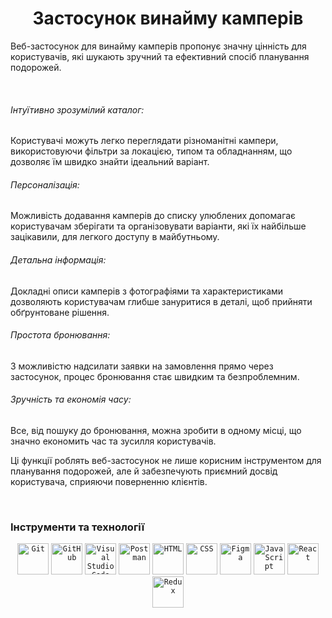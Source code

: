 <h1  align="center">Застосунок винайму камперів</h1>

<p>
  Веб-застосунок для винайму камперів пропонує значну цінність для користувачів, які шукають зручний та ефективний спосіб планування подорожей.
</p>

<br/>

<h6>Інтуїтивно зрозумілий каталог: </h6>
<p>
  Користувачі можуть легко переглядати різноманітні кампери, використовуючи фільтри за локацією, типом та обладнанням, що дозволяє їм швидко знайти ідеальний варіант.
</p>

<h6>Персоналізація: </h6>
<p>
  Можливість додавання камперів до списку улюблених допомагає користувачам зберігати та організовувати варіанти, які їх найбільше зацікавили, для легкого доступу в майбутньому.
</p>

<h6>Детальна інформація: </h6>
<p>
 Докладні описи камперів з фотографіями та характеристиками дозволяють користувачам глибше зануритися в деталі, щоб прийняти обґрунтоване рішення.
</p>

<h6>Простота бронювання: </h6>
<p>
 З можливістю надсилати заявки на замовлення прямо через застосунок, процес бронювання стає швидким та безпроблемним.
</p>

<h6>Зручність та економія часу: </h6>
<p>
 Все, від пошуку до бронювання, можна зробити в одному місці, що значно економить час та зусилля користувачів.
</p>

<p>
Ці функції роблять веб-застосунок не лише корисним інструментом для планування подорожей, але й забезпечують приємний досвід користувача, сприяючи поверненню клієнтів.
</p>

<br/>

<h3>Інструменти та технології</h3>
<div align="center">
	<code><img width="50" src="https://user-images.githubusercontent.com/25181517/192108372-f71d70ac-7ae6-4c0d-8395-51d8870c2ef0.png" alt="Git" title="Git"/></code>
	<code><img width="50" src="https://user-images.githubusercontent.com/25181517/192108374-8da61ba1-99ec-41d7-80b8-fb2f7c0a4948.png" alt="GitHub" title="GitHub"/></code>
	<code><img width="50" src="https://user-images.githubusercontent.com/25181517/192108891-d86b6220-e232-423a-bf5f-90903e6887c3.png" alt="Visual Studio Code" title="Visual Studio Code"/></code>
	<code><img width="50" src="https://user-images.githubusercontent.com/25181517/192109061-e138ca71-337c-4019-8d42-4792fdaa7128.png" alt="Postman" title="Postman"/></code>
	<code><img width="50" src="https://user-images.githubusercontent.com/25181517/192158954-f88b5814-d510-4564-b285-dff7d6400dad.png" alt="HTML" title="HTML"/></code>
	<code><img width="50" src="https://user-images.githubusercontent.com/25181517/183898674-75a4a1b1-f960-4ea9-abcb-637170a00a75.png" alt="CSS" title="CSS"/></code>
	<code><img width="50" src="https://user-images.githubusercontent.com/25181517/189715289-df3ee512-6eca-463f-a0f4-c10d94a06b2f.png" alt="Figma" title="Figma"/></code>
	<code><img width="50" src="https://user-images.githubusercontent.com/25181517/117447155-6a868a00-af3d-11eb-9cfe-245df15c9f3f.png" alt="JavaScript" title="JavaScript"/></code>
	<code><img width="50" src="https://user-images.githubusercontent.com/25181517/183897015-94a058a6-b86e-4e42-a37f-bf92061753e5.png" alt="React" title="React"/></code>
	<code><img width="50" src="https://user-images.githubusercontent.com/25181517/187896150-cc1dcb12-d490-445c-8e4d-1275cd2388d6.png" alt="Redux" title="Redux"/></code>
</div>
